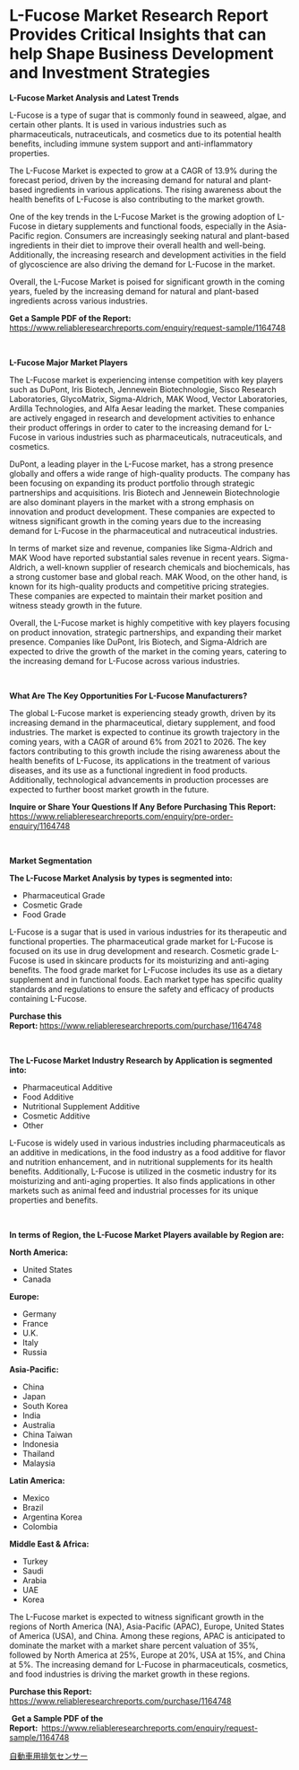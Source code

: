 <p><h1>L-Fucose Market Research Report Provides Critical Insights that can help Shape Business Development and Investment Strategies</h1></p><p><strong>L-Fucose Market Analysis and Latest Trends</strong></p>
<p><p>L-Fucose is a type of sugar that is commonly found in seaweed, algae, and certain other plants. It is used in various industries such as pharmaceuticals, nutraceuticals, and cosmetics due to its potential health benefits, including immune system support and anti-inflammatory properties.</p><p>The L-Fucose Market is expected to grow at a CAGR of 13.9% during the forecast period, driven by the increasing demand for natural and plant-based ingredients in various applications. The rising awareness about the health benefits of L-Fucose is also contributing to the market growth.</p><p>One of the key trends in the L-Fucose Market is the growing adoption of L-Fucose in dietary supplements and functional foods, especially in the Asia-Pacific region. Consumers are increasingly seeking natural and plant-based ingredients in their diet to improve their overall health and well-being. Additionally, the increasing research and development activities in the field of glycoscience are also driving the demand for L-Fucose in the market.</p><p>Overall, the L-Fucose Market is poised for significant growth in the coming years, fueled by the increasing demand for natural and plant-based ingredients across various industries.</p></p>
<p><strong>Get a Sample PDF of the Report:&nbsp;</strong> <a href="https://www.reliableresearchreports.com/enquiry/request-sample/1164748">https://www.reliableresearchreports.com/enquiry/request-sample/1164748</a></p>
<p>&nbsp;</p>
<p><strong>L-Fucose Major Market Players</strong></p>
<p><p>The L-Fucose market is experiencing intense competition with key players such as DuPont, Iris Biotech, Jennewein Biotechnologie, Sisco Research Laboratories, GlycoMatrix, Sigma-Aldrich, MAK Wood, Vector Laboratories, Ardilla Technologies, and Alfa Aesar leading the market. These companies are actively engaged in research and development activities to enhance their product offerings in order to cater to the increasing demand for L-Fucose in various industries such as pharmaceuticals, nutraceuticals, and cosmetics.</p><p>DuPont, a leading player in the L-Fucose market, has a strong presence globally and offers a wide range of high-quality products. The company has been focusing on expanding its product portfolio through strategic partnerships and acquisitions. Iris Biotech and Jennewein Biotechnologie are also dominant players in the market with a strong emphasis on innovation and product development. These companies are expected to witness significant growth in the coming years due to the increasing demand for L-Fucose in the pharmaceutical and nutraceutical industries.</p><p>In terms of market size and revenue, companies like Sigma-Aldrich and MAK Wood have reported substantial sales revenue in recent years. Sigma-Aldrich, a well-known supplier of research chemicals and biochemicals, has a strong customer base and global reach. MAK Wood, on the other hand, is known for its high-quality products and competitive pricing strategies. These companies are expected to maintain their market position and witness steady growth in the future.</p><p>Overall, the L-Fucose market is highly competitive with key players focusing on product innovation, strategic partnerships, and expanding their market presence. Companies like DuPont, Iris Biotech, and Sigma-Aldrich are expected to drive the growth of the market in the coming years, catering to the increasing demand for L-Fucose across various industries.</p></p>
<p>&nbsp;</p>
<p><strong>What Are The Key Opportunities For L-Fucose Manufacturers?</strong></p>
<p><p>The global L-Fucose market is experiencing steady growth, driven by its increasing demand in the pharmaceutical, dietary supplement, and food industries. The market is expected to continue its growth trajectory in the coming years, with a CAGR of around 6% from 2021 to 2026. The key factors contributing to this growth include the rising awareness about the health benefits of L-Fucose, its applications in the treatment of various diseases, and its use as a functional ingredient in food products. Additionally, technological advancements in production processes are expected to further boost market growth in the future.</p></p>
<p><strong>Inquire or Share Your Questions If Any Before Purchasing This Report:</strong> <a href="https://www.reliableresearchreports.com/enquiry/pre-order-enquiry/1164748">https://www.reliableresearchreports.com/enquiry/pre-order-enquiry/1164748</a></p>
<p>&nbsp;</p>
<p><strong>Market Segmentation</strong></p>
<p><strong>The L-Fucose Market Analysis by types is segmented into:</strong></p>
<p><ul><li>Pharmaceutical Grade</li><li>Cosmetic Grade</li><li>Food Grade</li></ul></p>
<p><p>L-Fucose is a sugar that is used in various industries for its therapeutic and functional properties. The pharmaceutical grade market for L-Fucose is focused on its use in drug development and research. Cosmetic grade L-Fucose is used in skincare products for its moisturizing and anti-aging benefits. The food grade market for L-Fucose includes its use as a dietary supplement and in functional foods. Each market type has specific quality standards and regulations to ensure the safety and efficacy of products containing L-Fucose.</p></p>
<p><strong>Purchase this Report:&nbsp;</strong><a href="https://www.reliableresearchreports.com/purchase/1164748">https://www.reliableresearchreports.com/purchase/1164748</a></p>
<p>&nbsp;</p>
<p><strong>The L-Fucose Market Industry Research by Application is segmented into:</strong></p>
<p><ul><li>Pharmaceutical Additive</li><li>Food Additive</li><li>Nutritional Supplement Additive</li><li>Cosmetic Additive</li><li>Other</li></ul></p>
<p><p>L-Fucose is widely used in various industries including pharmaceuticals as an additive in medications, in the food industry as a food additive for flavor and nutrition enhancement, and in nutritional supplements for its health benefits. Additionally, L-Fucose is utilized in the cosmetic industry for its moisturizing and anti-aging properties. It also finds applications in other markets such as animal feed and industrial processes for its unique properties and benefits.</p></p>
<p>&nbsp;</p>
<p><strong>In terms of Region, the L-Fucose Market Players available by Region are:</strong></p>
<p>
    <p> <strong> North America: </strong>
        <ul>
            <li>United States</li>
            <li>Canada</li>
        </ul>
        </p> 
    <p> <strong> Europe: </strong>
        <ul>
            <li>Germany</li>
            <li>France</li>
            <li>U.K.</li>
            <li>Italy</li>
            <li>Russia</li>
        </ul>
        </p> 
    <p> <strong> Asia-Pacific: </strong>
        <ul>
            <li>China</li>
            <li>Japan</li>
            <li>South Korea</li>
            <li>India</li>
            <li>Australia</li>
            <li>China Taiwan</li>
            <li>Indonesia</li>
            <li>Thailand</li>
            <li>Malaysia</li>
        </ul>
        </p> 
    <p> <strong> Latin America: </strong>
        <ul>
            <li>Mexico</li>
            <li>Brazil</li>
            <li>Argentina Korea</li>
            <li>Colombia</li>
        </ul>
        </p> 
    <p> <strong> Middle East & Africa: </strong>
        <ul>
            <li>Turkey</li>
            <li>Saudi</li>
            <li>Arabia</li>
            <li>UAE</li>
            <li>Korea</li>
        </ul>
    </p>
    </p>
<p><p>The L-Fucose market is expected to witness significant growth in the regions of North America (NA), Asia-Pacific (APAC), Europe, United States of America (USA), and China. Among these regions, APAC is anticipated to dominate the market with a market share percent valuation of 35%, followed by North America at 25%, Europe at 20%, USA at 15%, and China at 5%. The increasing demand for L-Fucose in pharmaceuticals, cosmetics, and food industries is driving the market growth in these regions.</p></p>
<p><strong>Purchase this Report: </strong><a href="https://www.reliableresearchreports.com/purchase/1164748">https://www.reliableresearchreports.com/purchase/1164748</a></p>
<p>&nbsp;<strong>Get a Sample PDF of the Report:&nbsp;&nbsp;</strong><a href="https://www.reliableresearchreports.com/enquiry/request-sample/1164748">https://www.reliableresearchreports.com/enquiry/request-sample/1164748</a></p>
<p><strong></strong></p>
<p><p><a href="https://github.com/oqoeusbvpadwjs08/Market-Research-Report-List-1/blob/main/8340955448.md">自動車用排気センサー</a></p></p>